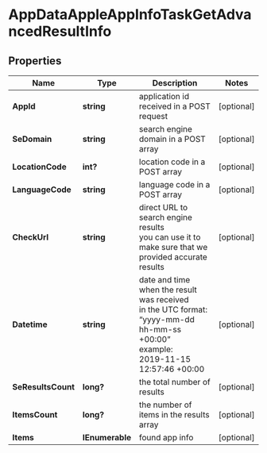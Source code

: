 # AppDataAppleAppInfoTaskGetAdvancedResultInfo


## Properties

| Name | Type | Description | Notes |
|------------ | ------------- | ------------- | -------------|
**AppId** | **string** | application id received in a POST request |[optional]|
**SeDomain** | **string** | search engine domain in a POST array |[optional]|
**LocationCode** | **int?** | location code in a POST array |[optional]|
**LanguageCode** | **string** | language code in a POST array |[optional]|
**CheckUrl** | **string** | direct URL to search engine results<br>you can use it to make sure that we provided accurate results |[optional]|
**Datetime** | **string** | date and time when the result was received<br>in the UTC format: “yyyy-mm-dd hh-mm-ss +00:00”<br>example:<br>2019-11-15 12:57:46 +00:00 |[optional]|
**SeResultsCount** | **long?** | the total number of results |[optional]|
**ItemsCount** | **long?** | the number of items in the results array |[optional]|
**Items** | **IEnumerable<AppStoreInfoOrganic>** | found app info |[optional]|